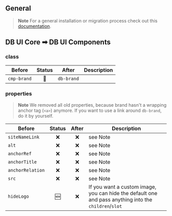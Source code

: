 <!--
SPDX-FileCopyrightText: 2025 DB Systel GmbH

SPDX-License-Identifier: Apache-2.0
-->

## General

> **Note**
> For a general installation or migration process check out this [documentation](https://www.npmjs.com/package/@db-ui/components).

## DB UI Core ➡ DB UI Components

### class

| Before      | Status | After      | Description |
| ----------- | :----: | ---------- | ----------- |
| `cmp-brand` |   🔁   | `db-brand` |             |

### properties

> **Note**
> We removed all old properties, because brand hasn't a wrapping anchor tag (`<a>`) anymore.
> If you want to use a link around `db-brand`, do it by yourself.

| Before           | Status | After | Description                                                                                           |
| ---------------- | :----: | :---: | ----------------------------------------------------------------------------------------------------- |
| `siteNameLink`   |   ❌   |  ❌   | see Note                                                                                              |
| `alt`            |   ❌   |  ❌   | see Note                                                                                              |
| `anchorRef`      |   ❌   |  ❌   | see Note                                                                                              |
| `anchorTitle`    |   ❌   |  ❌   | see Note                                                                                              |
| `anchorRelation` |   ❌   |  ❌   | see Note                                                                                              |
| `src`            |   ❌   |  ❌   | see Note                                                                                              |
| `hideLogo`       |   🆕   |  ❌   | If you want a custom image, you can hide the default one and pass anything into the `children`/`slot` |
